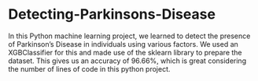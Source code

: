 # Detecting-Parkinsons-Disease
In this Python machine learning project, we learned to detect the presence of Parkinson’s Disease in individuals using various factors. We used an XGBClassifier for this and made use of the sklearn library to prepare the dataset. This gives us an accuracy of 96.66%, which is great considering the number of lines of code in this python project.
